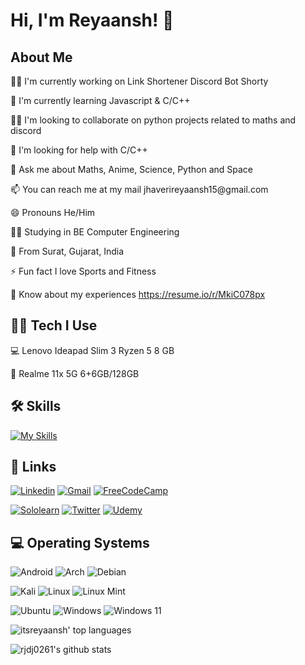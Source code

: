 <h1 id="hi-i-m-reyaansh-">Hi, I&#39;m Reyaansh! 👋</h1>
<h2 id="about-me">About Me</h2>
<p>👩‍💻 I&#39;m currently working on Link Shortener Discord Bot Shorty</p>
<p>🧠 I&#39;m currently learning Javascript &amp; C/C++</p>
<p>🤝🏻 I&#39;m looking to collaborate on python projects related to maths and discord</p>
<p>🤔 I&#39;m looking for help with C/C++</p>
<p>💬 Ask me about Maths, Anime, Science, Python and Space</p>
<p>📫 You can reach me at my mail jhaverireyaansh15@gmail.com</p>
<p>😄 Pronouns He/Him</p>
<p>👨‍🎓 Studying in BE Computer Engineering</p>
<p>📍 From Surat, Gujarat, India</p>
<p>⚡️ Fun fact I love Sports and Fitness</p>
<p>📄 Know about my experiences <a href="https://resume.io/r/MkiC078px">https://resume.io/r/MkiC078px</a></p>
<h2 id="-tech-i-use">👨‍💻️ Tech I Use</h2>
<p>💻 Lenovo Ideapad Slim 3 Ryzen 5 8 GB</p>
<p>📱 Realme 11x 5G 6+6GB/128GB</p>
<h2 id="-skills">🛠 Skills</h2>
<p><a href="https://skillicons.dev"><img src="https://skillicons.dev/icons?i=js,html,css,py,discord,heroku,instagram,java,linux,redis&amp;theme=dark&amp;perline=5" alt="My Skills"></a></p>
<h2 id="-links">🔗 Links</h2>
<p><a href="https://www.linkedin.com/in/reyaansh-jhaveri-7429901b3/"><img src="https://img.shields.io/badge/linkedin-0A66C2?style=for-the-badge&amp;logo=linkedin&amp;logoColor=white" alt="Linkedin"></a>
<a href="mailto:jhaverireyaansh15@gmail.com"><img src="https://img.shields.io/badge/Gmail-D14836?style=for-the-badge&amp;logo=gmail&amp;logoColor=white" alt="Gmail"></a>
<a href="https://www.freecodecamp.org/Reyaansh"><img src="https://img.shields.io/badge/freecodecamp-27273D?style=for-the-badge&amp;logo=freecodecamp&amp;logoColor=white" alt="FreeCodeCamp"></a></p>
<p><a href="https://www.sololearn.com/profile/19009450"><img src="https://img.shields.io/badge/-Sololearn-3a464b?style=for-the-badge&amp;logo=Sololearn&amp;logoColor=white" alt="Sololearn"></a>
<a href="https://twitter.com/rjdj0261"><img src="https://img.shields.io/badge/Twitter-1DA1F2?style=for-the-badge&amp;logo=twitter&amp;logoColor=white" alt="Twitter"></a>
<a href="https://www.udemy.com/user/reyaansh-jhaveri/"><img src="https://img.shields.io/badge/Udemy-EC5252?style=for-the-badge&logo=Udemy&logoColor=white" alt="Udemy"></a></p>
<h2 id="-operating-systems">💻 Operating Systems</h2>
<p><img src="https://img.shields.io/badge/Android-3DDC84?style=for-the-badge&amp;logo=android&amp;logoColor=white" alt="Android">
<img src="https://img.shields.io/badge/Arch%20Linux-1793D1?logo=arch-linux&amp;logoColor=fff&amp;style=for-the-badge" alt="Arch">
<img src="https://img.shields.io/badge/Debian-D70A53?style=for-the-badge&amp;logo=debian&amp;logoColor=white" alt="Debian"></p>
<p><img src="https://img.shields.io/badge/Kali-268BEE?style=for-the-badge&amp;logo=kalilinux&amp;logoColor=white" alt="Kali">
<img src="https://img.shields.io/badge/Linux-FCC624?style=for-the-badge&amp;logo=linux&amp;logoColor=black" alt="Linux">
<img src="https://img.shields.io/badge/Linux%20Mint-87CF3E?style=for-the-badge&amp;logo=Linux%20Mint&amp;logoColor=white" alt="Linux Mint"></p>
<p><img src="https://img.shields.io/badge/Ubuntu-E95420?style=for-the-badge&amp;logo=ubuntu&amp;logoColor=white" alt="Ubuntu">
<img src="https://img.shields.io/badge/Windows-0078D6?style=for-the-badge&amp;logo=windows&amp;logoColor=white" alt="Windows">
<img src="https://img.shields.io/badge/Windows%2011-%230079d5.svg?style=for-the-badge&amp;logo=Windows%2011&amp;logoColor=white" alt="Windows 11"></p>
<p><img src="https://github-readme-stats.vercel.app/api/top-langs/?username=itsreyaansh&amp;theme=transparent" alt="itsreyaansh' top languages"></p>
<p><img src="https://github-readme-stats.vercel.app/api?username=itsreyaansh&amp;count_private=true&amp;show_icons=true&amp;theme=transparent" alt="rjdj0261&#39;s github stats"></p>
